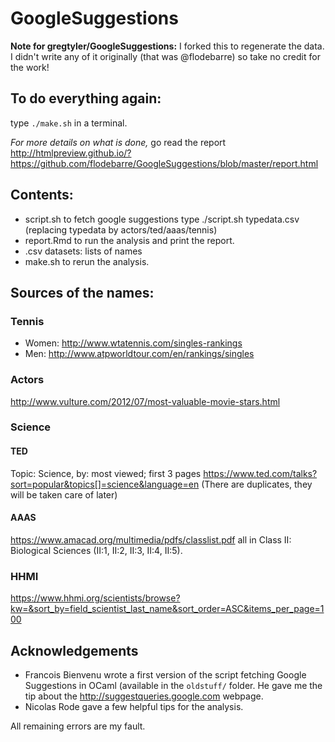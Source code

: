 # GoogleSuggestions

**Note for gregtyler/GoogleSuggestions:** I forked this to regenerate the data. I didn't write any of it originally (that was @flodebarre) so take no credit for the work!

## To do everything again:
type `./make.sh` in a terminal. 

*For more details on what is done,*  go read the report 
http://htmlpreview.github.io/?https://github.com/flodebarre/GoogleSuggestions/blob/master/report.html

## Contents:
- script.sh to fetch google suggestions
type ./script.sh typedata.csv (replacing typedata by actors/ted/aaas/tennis)
- report.Rmd to run the analysis and print the report.
- .csv datasets: lists of names
- make.sh to rerun the analysis. 

## Sources of the names:

### Tennis
- Women: http://www.wtatennis.com/singles-rankings
- Men: http://www.atpworldtour.com/en/rankings/singles

### Actors
http://www.vulture.com/2012/07/most-valuable-movie-stars.html

### Science
#### TED
Topic: Science, by: most viewed; first 3 pages
https://www.ted.com/talks?sort=popular&topics[]=science&language=en
(There are duplicates, they will be taken care of later)

#### AAAS
https://www.amacad.org/multimedia/pdfs/classlist.pdf
all in Class II: Biological Sciences (II:1, II:2, II:3, II:4, II:5).

### HHMI
https://www.hhmi.org/scientists/browse?kw=&sort_by=field_scientist_last_name&sort_order=ASC&items_per_page=100

## Acknowledgements
- Francois Bienvenu wrote a first version of the script fetching Google Suggestions in OCaml (available in the `oldstuff/` folder. He gave me the tip about the http://suggestqueries.google.com webpage.
- Nicolas Rode gave a few helpful tips for the analysis. 

All remaining errors are my fault.
 
